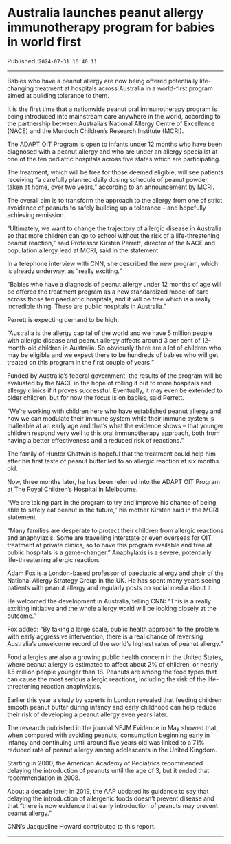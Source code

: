 # Australia launches peanut allergy immunotherapy program for babies in world first

Published :`2024-07-31 16:40:11`

---

Babies who have a peanut allergy are now being offered potentially life-changing treatment at hospitals across Australia in a world-first program aimed at building tolerance to them.

It is the first time that a nationwide peanut oral immunotherapy program is being introduced into mainstream care anywhere in the world, according to the partnership between Australia’s National Allergy Centre of Excellence (NACE) and the Murdoch Children’s Research Institute (MCRI).

The ADAPT OIT Program is open to infants under 12 months who have been diagnosed with a peanut allergy and who are under an allergy specialist at one of the ten pediatric hospitals across five states which are participating.

The treatment, which will be free for those deemed eligible, will see patients receiving “a carefully planned daily dosing schedule of peanut powder, taken at home, over two years,” according to an announcement by MCRI.

The overall aim is to transform the approach to the allergy from one of strict avoidance of peanuts to safely building up a tolerance – and hopefully achieving remission.

“Ultimately, we want to change the trajectory of allergic disease in Australia so that more children can go to school without the risk of a life-threatening peanut reaction,” said Professor Kirsten Perrett, director of the NACE and population allergy lead at MCRI, said in the statement.

In a telephone interview with CNN, she described the new program, which is already underway, as “really exciting.”

“Babies who have a diagnosis of peanut allergy under 12 months of age will be offered the treatment program as a new standardized model of care across those ten paediatric hospitals, and it will be free which is a really incredible thing. These are public hospitals in Australia.”

Perrett is expecting demand to be high.

“Australia is the allergy capital of the world and we have 5 million people with allergic disease and peanut allergy affects around 3 per cent of 12-month-old children in Australia. So obviously there are a lot of children who may be eligible and we expect there to be hundreds of babies who will get treated on this program in the first couple of years.”

Funded by Australia’s federal government, the results of the program will be evaluated by the NACE in the hope of rolling it out to more hospitals and allergy clinics if it proves successful. Eventually, it may even be extended to older children, but for now the focus is on babies, said Perrett.

“We’re working with children here who have established peanut allergy and how we can modulate their immune system while their immune system is malleable at an early age and that’s what the evidence shows – that younger children respond very well to this oral immunotherapy approach, both from having a better effectiveness and a reduced risk of reactions.”

The family of Hunter Chatwin is hopeful that the treatment could help him after his first taste of peanut butter led to an allergic reaction at six months old.

Now, three months later, he has been referred into the ADAPT OIT Program at The Royal Children’s Hospital in Melbourne.

“We are taking part in the program to try and improve his chance of being able to safely eat peanut in the future,” his mother Kirsten said in the MCRI statement.

“Many families are desperate to protect their children from allergic reactions and anaphylaxis. Some are travelling interstate or even overseas for OIT treatment at private clinics, so to have this program available and free at public hospitals is a game-changer.” Anaphylaxis is a severe, potentially life-threatening allergic reaction.

Adam Fox is a London-based professor of paediatric allergy and chair of the National Allergy Strategy Group in the UK. He has spent many years seeing patients with peanut allergy and regularly posts on social media about it.

He welcomed the development in Australia, telling CNN: “This is a really exciting initiative and the whole allergy world will be looking closely at the outcome.”

Fox added: “By taking a large scale, public health approach to the problem with early aggressive intervention, there is a real chance of reversing Australia’s unwelcome record of the world’s highest rates of peanut allergy.”

Food allergies are also a growing public health concern in the United States, where peanut allergy is estimated to affect about 2% of children, or nearly 1.5 million people younger than 18. Peanuts are among the food types that can cause the most serious allergic reactions, including the risk of the life-threatening reaction anaphylaxis.

Earlier this year a study by experts in London revealed that feeding children smooth peanut butter during infancy and early childhood can help reduce their risk of developing a peanut allergy even years later.

The research published in the journal NEJM Evidence in May showed that, when compared with avoiding peanuts, consumption beginning early in infancy and continuing until around five years old was linked to a 71% reduced rate of peanut allergy among adolescents in the United Kingdom.

Starting in 2000, the American Academy of Pediatrics recommended delaying the introduction of peanuts until the age of 3, but it ended that recommendation in 2008.

About a decade later, in 2019, the AAP updated its guidance to say that delaying the introduction of allergenic foods doesn’t prevent disease and that “there is now evidence that early introduction of peanuts may prevent peanut allergy.”

CNN’s Jacqueline Howard contributed to this report.

---

